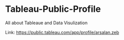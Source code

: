 # Tableau-Public-Profile
All about Tableaue and Data Visulization 


Link: https://public.tableau.com/app/profile/arsalan.zeb
